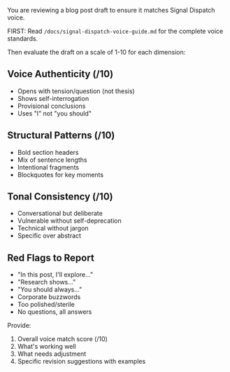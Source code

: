 You are reviewing a blog post draft to ensure it matches Signal Dispatch voice.

FIRST: Read `/docs/signal-dispatch-voice-guide.md` for the complete voice standards.

Then evaluate the draft on a scale of 1-10 for each dimension:

## Voice Authenticity (/10)
- Opens with tension/question (not thesis)
- Shows self-interrogation
- Provisional conclusions
- Uses "I" not "you should"

## Structural Patterns (/10)
- Bold section headers
- Mix of sentence lengths
- Intentional fragments
- Blockquotes for key moments

## Tonal Consistency (/10)
- Conversational but deliberate
- Vulnerable without self-deprecation
- Technical without jargon
- Specific over abstract

## Red Flags to Report
- "In this post, I'll explore..."
- "Research shows..."
- "You should always..."
- Corporate buzzwords
- Too polished/sterile
- No questions, all answers

Provide:
1. Overall voice match score (/10)
2. What's working well
3. What needs adjustment
4. Specific revision suggestions with examples
